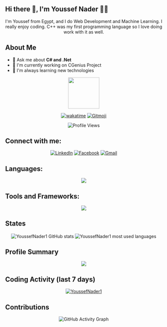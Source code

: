 ## Hi there 👋, I'm Youssef Nader 🧑‍💻

<div align="center">
I'm Youssef from Egypt, and I do Web Development and Machine Learning. I really enjoy coding. C++ was my first programming language so I love doing work with it as well.
</div>

## About Me
- 💬 Ask me about **C# and .Net**
- 🔭 I'm currently working on CGenius Project
- 🌱 I'm always learning new technologies

<div id="header" align="center">
  <img src="https://media.giphy.com/media/M9gbBd9nbDrOTu1Mqx/giphy.gif" width="100"/>
  
  [![wakatime](https://wakatime.com/badge/user/ebf9f4c2-244a-48fe-a82e-973f7d42b400.svg)](https://wakatime.com/@ebf9f4c2-244a-48fe-a82e-973f7d42b400)
  <a href="https://gitmoji.dev">
    <img src="https://img.shields.io/badge/gitmoji-%20😜%20😍-FFDD67.svg?style=flat-square" alt="Gitmoji" />
  </a>
  
  <!-- Add profile view counter -->
  ![Profile Views](https://komarev.com/ghpvc/?username=YoussefNader1&color=brightgreen)
</div>

## Connect with me:

<div align="center">
  
  [![LinkedIn](https://img.shields.io/badge/LinkedIn-0077B5?style=for-the-badge&logo=linkedin&logoColor=white)](https://www.linkedin.com/in/youssef-nader-958350215/)
  [![Facebook](https://img.shields.io/badge/Facebook-1877F2?style=for-the-badge&logo=facebook&logoColor=white)](https://www.facebook.com/profile.php?id=100008329906416)
  [![Gmail](https://img.shields.io/badge/Gmail-D14836?style=for-the-badge&logo=gmail&logoColor=white)](mailto:youssefnadermichel@gmail.com)
  
</div>

## Languages:

<div align="center">
    <img src="https://skillicons.dev/icons?i=cpp,c,java,dart,cs,js,html,css,py,scala,php" />
</div>

## Tools and Frameworks:

<div align="center">
    <img src="https://skillicons.dev/icons?i=dotnet,flutter,androidstudio,firebase,visualstudio,vscode,sublime,pycharm,phpstorm,idea,clion,anaconda,git,bash,linux,nodejs,laravel,bootstrap,qt,sqlite,mysql,tensorflow,blender,unity,idea,arduino,pr,ps&perline=7" />
</div>

## States

<div align="center">
    <img align="center" src="https://github-readme-stats.vercel.app/api?username=YoussefNader1&show_icons=true&theme=github_dark&hide_border=true&line_height=27&card_width=390px" alt="YoussefNader1 GitHub stats" />
    <img align="center" src="https://github-readme-stats.vercel.app/api/top-langs/?username=YoussefNader1&langs_count=4&theme=github_dark&hide_border=true" alt="YoussefNader1 most used languages" />
</div>

## Profile Summary

<div align="center">
  <img src="https://github-profile-summary-cards.vercel.app/api/cards/profile-details?username=YoussefNader1&theme=github_dark" />
</div>


## Coding Activity (last 7 days)
  
<div align="center">
  <a href="https://wakatime.com/@YoussefNader1" target="_blank">
    <img align="center" src="https://github-readme-stats.vercel.app/api/wakatime?username=YoussefNader1&&theme=github_dark&hide_border=true&v=2&langs_count=4&range=last_7_days" alt="YoussefNader1"/>
  </a>
</div>

<!-- Add GitHub contribution graph -->
## Contributions
<div align="center">
  
  ![GitHub Activity Graph](https://github-readme-activity-graph.vercel.app/graph?username=YoussefNader1&theme=github-dark)
  
</div>

